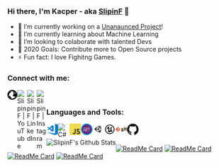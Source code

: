 ### Hi there, I'm Kacper - aka [SlipinF][website] 👋

- 🔭 I’m currently working on a [Unanaunced Project][website]!
- 🌱 I’m currently learning about Machine Learning
- 👯 I’m looking to colaborate with talented Devs
- 🥅 2020 Goals: Contribute more to Open Source projects
- ⚡ Fun fact: I love Fighitng Games.

### Connect with me:

[<img align="left" alt="SlipinF.com" width="22px" src="https://raw.githubusercontent.com/iconic/open-iconic/master/svg/globe.svg" />][website]
[<img align="left" alt="SlipinF | YouTube" width="22px" src="https://cdn.jsdelivr.net/npm/simple-icons@v3/icons/youtube.svg" />][youtube]
[<img align="left" alt="SlipinF | LinkedIn" width="22px" src="https://cdn.jsdelivr.net/npm/simple-icons@v3/icons/linkedin.svg" />][linkedin]
[<img align="left" alt="SlipinF | Instagram" width="22px" src="https://cdn.jsdelivr.net/npm/simple-icons@v3/icons/instagram.svg" />][instagram]

<br />

### Languages and Tools:

[<img align="left" alt="Visual Studio Code" width="26px" src="https://raw.githubusercontent.com/github/explore/80688e429a7d4ef2fca1e82350fe8e3517d3494d/topics/visual-studio-code/visual-studio-code.png" />][website]
[<img align="left" alt="C#" width="26px" src="https://camo.githubusercontent.com/cd8c0b81c79653b3b5232bb11836ba8008f9d09f/68747470733a2f2f63646e2e737667706f726e2e636f6d2f6c6f676f732f632d73686172702e737667" />][website]
[<img align="left" alt="JavaScript" width="26px" src="https://raw.githubusercontent.com/github/explore/80688e429a7d4ef2fca1e82350fe8e3517d3494d/topics/javascript/javascript.png" />][website]
[<img align="left" alt=".NET" width="26px" src="https://raw.githubusercontent.com/SlipinF/SlipinF/master/pngguru.com.png?token=AIAQMHJZ5GS3U6NJ6SDAV5K7FPM76" />][website]
[<img align="left" alt="Unity" width="26px" src="https://raw.githubusercontent.com/SlipinF/SlipinF/master/kisspng-unity-3d-computer-graphics-video-games-augmented-r-5b8597ae9dafb7.3076071715354817746459.png?token=AIAQMHNPMSIBRCCLCIJNTMC7FPMUY" />][website]
[<img align="left" alt="Unreal" width="26px" src="https://raw.githubusercontent.com/SlipinF/SlipinF/master/pngwave.png?token=AIAQMHOVILBL453WJUKMUBC7FPMYE" />][website]
[<img align="left" alt="Git" width="26px" src="https://raw.githubusercontent.com/github/explore/80688e429a7d4ef2fca1e82350fe8e3517d3494d/topics/git/git.png" />][website]
[<img align="left" alt="GitHub" width="26px" src="https://raw.githubusercontent.com/github/explore/78df643247d429f6cc873026c0622819ad797942/topics/github/github.png" />][website]

<br />
<br />


<img align="left" alt="SlipinF's Github Stats" src="https://github-readme-stats.vercel.app/api?username=SlipinF&show_icons=true&hide_border=true&theme=dark&count_private=true&hide=prs,issues,contribs" />

[![ReadMe Card](https://github-readme-stats.vercel.app/api/pin/?username=SlipinF&repo=EnvoirmentGeneration-&theme=dark)](https://github.com/SlipinF/EnvoirmentGeneration-)
[![ReadMe Card](https://github-readme-stats.vercel.app/api/pin/?username=SlipinF&repo=Witcher3_WildHunt_WitcherSense_v1&theme=dark)](https://github.com/SlipinF/Witcher3_WildHunt_WitcherSense_v1)
[![ReadMe Card](https://github-readme-stats.vercel.app/api/pin/?username=SlipinF&repo=BoardGame_AI_Checkers_SchoolProject&theme=dark)](https://github.com/SlipinF/BoardGame_AI_Checkers_SchoolProject)
[![ReadMe Card](https://github-readme-stats.vercel.app/api/pin/?username=SlipinF&repo=ECS-Experiment&theme=dark)](https://github.com/SlipinF/ECS-Experiment)

[website]: https://www.kacperduda.com/
[youtube]: https://www.youtube.com/channel/UC4HtnRANoeDFqFd-_Be595A
[instagram]: https://www.instagram.com/itzamnas/
[linkedin]: https://www.linkedin.com/in/kacper-duda-9a6995170/